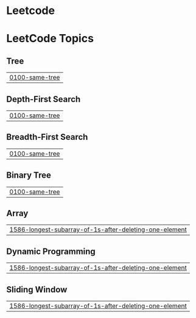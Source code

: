 # Leetcode
<!---LeetCode Topics Start-->
# LeetCode Topics
## Tree
|  |
| ------- |
| [0100-same-tree](https://github.com/mayankgaur0405/Leetcode/tree/master/0100-same-tree) |
## Depth-First Search
|  |
| ------- |
| [0100-same-tree](https://github.com/mayankgaur0405/Leetcode/tree/master/0100-same-tree) |
## Breadth-First Search
|  |
| ------- |
| [0100-same-tree](https://github.com/mayankgaur0405/Leetcode/tree/master/0100-same-tree) |
## Binary Tree
|  |
| ------- |
| [0100-same-tree](https://github.com/mayankgaur0405/Leetcode/tree/master/0100-same-tree) |
## Array
|  |
| ------- |
| [1586-longest-subarray-of-1s-after-deleting-one-element](https://github.com/mayankgaur0405/Leetcode/tree/master/1586-longest-subarray-of-1s-after-deleting-one-element) |
## Dynamic Programming
|  |
| ------- |
| [1586-longest-subarray-of-1s-after-deleting-one-element](https://github.com/mayankgaur0405/Leetcode/tree/master/1586-longest-subarray-of-1s-after-deleting-one-element) |
## Sliding Window
|  |
| ------- |
| [1586-longest-subarray-of-1s-after-deleting-one-element](https://github.com/mayankgaur0405/Leetcode/tree/master/1586-longest-subarray-of-1s-after-deleting-one-element) |
<!---LeetCode Topics End-->